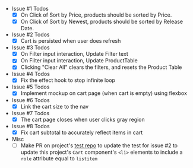 - Issue #1 Todos
    - [x] On Click of Sort by Price, products should be sorted by Price.
    - [x] On Click of Sort by Newest, products should be sorted by Release Date.
 
- Issue #2 Todos
    - [x] Cart is persisted when user does refresh

- Issue #3 Todos
    - [x] On Filter input interaction, Update Filter text
    - [x] On Filter input interaction, Update ProductTable
    - [x] Clicking "Clear All" clears the filters, and resets the Product Table

- Issue #4 Todos
    - [x] Fix the effect hook to stop infinite loop

- Issue #5 Todos
    - [x] Implement mockup on cart page (when cart is empty) using flexbox

- Issue #6 Todos
    - [x] Link the cart size to the nav
    
- Issue #7 Todos
    - [x] The cart page closes when user clicks gray region

- Issue #8 Todos
    - [x] Fix cart subtotal to accurately reflect items in cart

- Misc
    - [ ] Make PR on project's [test repo](https://github.com/developer-job-simulation/react-ecommerce-tests/blob/main/test.js) to update the test for issue #2 to update this project's `Cart` component's `<li>` elements to include a `role` attribute equal to `listitem`